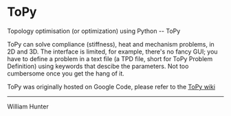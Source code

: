 # ToPy

Topology optimisation (or optimization) using Python -- ToPy

ToPy can solve compliance (stiffness), heat and mechanism problems, in 2D and 3D. The interface is limited, for example, there's
no fancy GUI; you have to define a problem in a text file (a TPD file, short for ToPy Problem Definition) using keywords
that descibe the parameters. Not too cumbersome once you get the hang of it.

ToPy was originally hosted on Google Code, please refer to the [ToPy wiki](https://github.com/williamhunter/topy/wiki)

---
William Hunter
